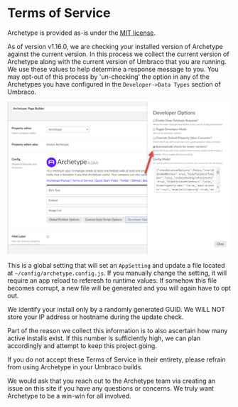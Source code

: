 # Terms of Service

Archetype is provided as-is under the [MIT license](LICENSE).

As of version v1.16.0, we are checking your installed version of Archetype against the current version. In this process we collect the current version of Archetype along with the current version of Umbraco that you are running. We use these values to help determine a response message to you. You may opt-out of this process by 'un-checking' the option in any of the Archetypes you have configured in the `Developer->Data Types` section of Umbraco. 

![opt out](assets/optout.png)

This is a global setting that will set an `AppSetting` and update a file located at `~/config/archetype.config.js`. If you manually change the setting, it will require an app reload to referesh to runtime values. If somehow this file becomes corrupt, a new file will be generated and you will again have to opt out.

We identify your install only by a randomly generated GUID. We WILL NOT store your IP address or hostname during the update check. 

Part of the reason we collect this information is to also ascertain how many active installs exist. If this number is sufficiently high, we can plan accordingly and attempt to keep this project going.

If you do not accept these Terms of Service in their entirety, please refrain from using Archetype in your Umbraco builds.

We would ask that you reach out to the Archetype team via creating an issue on this site if you have any questions or concerns. We truly want Archetype to be a win-win for all involved. 
